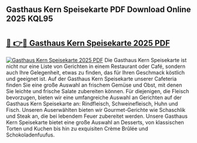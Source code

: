 ## Gasthaus Kern Speisekarte PDF Download Online 2025 KQL95

# <h2><a href="http://gc9mtvi.nevu.top/?p=Gasthaus+Kern+Speisekarte">🔗 👉🔴 Gasthaus Kern Speisekarte 2025 PDF</a></h2>

[![Gasthaus Kern Speisekarte 2025 PDF](https://i.imgur.com/dBaPXMq.png)](http://gc9mtvi.nevu.top/?p=Gasthaus+Kern+Speisekarte)
Die Gasthaus Kern Speisekarte ist nicht nur eine Liste von Gerichten in einem Restaurant oder Café, sondern auch Ihre Gelegenheit, etwas zu finden, das für Ihren Geschmack köstlich und geeignet ist. Auf der Gasthaus Kern Speisekarte unserer Cafeteria finden Sie eine große Auswahl an frischem Gemüse und Obst, mit denen Sie leichte und frische Salate zubereiten können. Für diejenigen, die Fleisch bevorzugen, bieten wir eine umfangreiche Auswahl an Gerichten auf der Gasthaus Kern Speisekarte an: Rindfleisch, Schweinefleisch, Huhn und Fisch. Unseren Auserwählten bieten wir Gourmet-Gerichte wie Schaschlik und Steak an, die bei lebendem Feuer zubereitet werden. Unsere Gasthaus Kern Speisekarte bietet eine große Auswahl an Desserts, von klassischen Torten und Kuchen bis hin zu exquisiten Crème Brûlée und Schokoladenfuufus.
